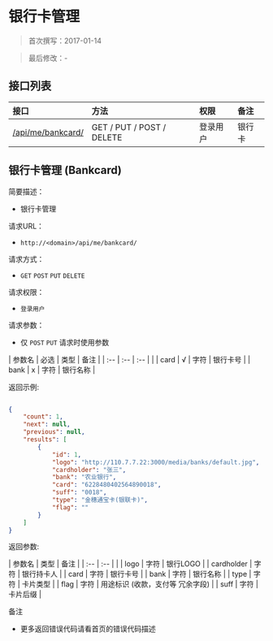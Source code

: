 银行卡管理
======

> 首次撰写：2017-01-14

> 最后修改：-

接口列表
------------

|接口|方法|权限|备注|
| :-- | :-- | :-- | :-- |
| [/api/me/bankcard/](#bankcard) | GET / PUT / POST / DELETE|登录用户|银行卡|


银行卡管理 (Bankcard)
------------

简要描述：
 - 银行卡管理

请求URL：
 - `http://<domain>/api/me/bankcard/`

请求方式：
 - `GET` `POST` `PUT` `DELETE`

请求权限：
 - `登录用户`

请求参数：
 - 仅 `POST` `PUT` 请求时使用参数 

| 参数名 | 必选	| 类型	| 备注		|
| :--   | :-- 	| :-- 	|			|
| card  | √	    | 字符	| 银行卡号	|
| bank  | x	    | 字符	| 银行名称	|


返回示例:

```json

{
    "count": 1,
    "next": null,
    "previous": null,
    "results": [
        {
            "id": 1,
            "logo": "http://110.7.7.22:3000/media/banks/default.jpg",
            "cardholder": "张三",
            "bank": "农业银行",
            "card": "6228480402564890018",
            "suff": "0018",
            "type": "金穗通宝卡(银联卡)",
            "flag": ""
        }
    ]
}
```

返回参数:

| 参数名 | 类型 | 备注	|
| :--   | :-- |		|
| logo  | 字符 | 银行LOGO  |
| cardholder  | 字符 | 银行持卡人  |
| card  | 字符 | 银行卡号  |
| bank  | 字符 | 银行名称  |
| type  | 字符 | 卡片类型  |
| flag  | 字符 | 用途标识 (收款，支付等 冗余字段)  |
| suff  | 字符 | 卡片后缀  |

备注
 
 - 更多返回错误代码请看首页的错误代码描述

